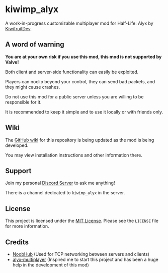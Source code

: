 # kiwimp_alyx
A work-in-progress customizable multiplayer mod for Half-Life: Alyx by [KiwifruitDev](https://github.com/TeamPopplio).

## A word of warning
**You are at your own risk if you use this mod, this mod is not supported by Valve!**

Both client and server-side functionality can easily be exploited.

Players can noclip beyond your control, they can send bad packets, and they might cause crashes.

Do not use this mod for a public server unless you are willing to be responsible for it.

It is recommended to keep it simple and to use it locally or with friends only.

## Wiki
The [GitHub wiki](https://github.com/TeamPopplio/kiwimp_alyx/wiki) for this repository is being updated as the mod is being developed.

You may view installation instructions and other information there.

## Support
Join my personal [Discord Server](https://discord.gg/3X3teNecWs) to ask me anything!

There is a channel dedicated to `kiwimp_alyx` in the server.

## License
This project is licensed under the [MIT License](https://opensource.org/licenses/MIT). Please see the `LICENSE` file for more information.

## Credits
- [NoobHub](https://github.com/Overtorment/NoobHub) (Used for TCP networking between servers and clients)
- [alyx-multiplayer](https://github.com/ZacharyTalis/alyx-multiplayer) (Inspired me to start this project and has been a huge help in the development of this mod)
